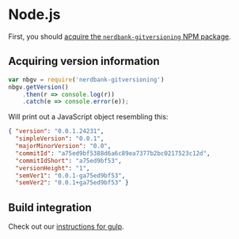 # Node.js

First, you should [acquire the `nerdbank-gitversioning` NPM package](../npm-acquisition.md).

## Acquiring version information

```js
var nbgv = require('nerdbank-gitversioning')
nbgv.getVersion()
    .then(r => console.log(r))
    .catch(e => console.error(e));
```

Will print out a JavaScript object resembling this:

```json
{ "version": "0.0.1.24231",
  "simpleVersion": "0.0.1",
  "majorMinorVersion": "0.0",
  "commitId": "a75ed9bf5388d6a6c89ea7377b2bc0217523c12d",
  "commitIdShort": "a75ed9bf53",
  "versionHeight": "1",
  "semVer1": "0.0.1-ga75ed9bf53",
  "semVer2": "0.0.1+ga75ed9bf53" }
```

## Build integration

Check out our [instructions for gulp](../build-systems/gulp.md).
